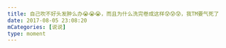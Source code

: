 ```yaml
---
title: 自己吹不好头发肿么办😭😭😭，而且为什么洗完卷成这样😰😰😰，我TM要气死了
date: 2017-08-05 23:08:20
mCategories: [说说]
type: moment
---
```


<div id="pics-20170805230820"></div>

<script src="/lib/moment/pics.js"></script>
<script>
var data = [
    {"link": "2017-08-05_000000.jpeg", "type": "shuoshuo"},
    {"link": "2017-08-05_000001.jpeg", "type": "shuoshuo"}
];
picsRender(data, "pics-20170805230820");
</script>
